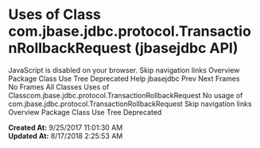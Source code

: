 # Uses of Class com.jbase.jdbc.protocol.TransactionRollbackRequest (jbasejdbc   API)

JavaScript is disabled on your browser. Skip navigation links Overview Package Class Use Tree Deprecated Help jbasejdbc Prev Next Frames No Frames All Classes Uses of Classcom.jbase.jdbc.protocol.TransactionRollbackRequest No usage of com.jbase.jdbc.protocol.TransactionRollbackRequest Skip navigation links Overview Package Class Use Tree Deprecated   

**Created At:** 9/25/2017 11:01:30 AM  
**Updated At:** 8/17/2018 2:25:53 AM  


